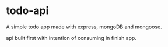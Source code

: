# todo-api
A simple todo app made with express, mongoDB and mongoose.

api built first with intention of consuming in finish app.



